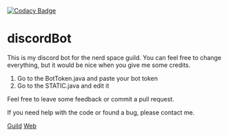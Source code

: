 [![Codacy Badge](https://api.codacy.com/project/badge/Grade/36592bed9bc44c02a7aadf2ff4e31c74)](https://www.codacy.com/manual/shzmu/discordBot?utm_source=github.com&amp;utm_medium=referral&amp;utm_content=shzmu/discordBot&amp;utm_campaign=Badge_Grade)
# discordBot

This is my discord bot for the nerd space guild.
You can feel free to change everything, but it would be nice when you give me some credits.

1. Go to the BotToken.java and paste your bot token
2. Go to the STATIC.java and edit it



Feel free to leave some feedback or commit a pull request.

If you need help with the code or found a bug, please contact me.



[Guild](https://discord.gg/DMEEChw) [Web](https://nicss.de)

